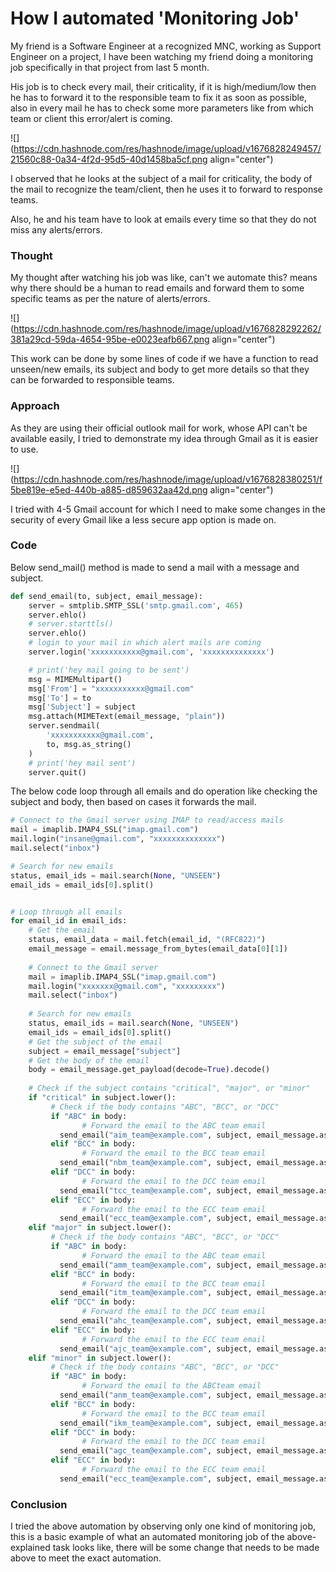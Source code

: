 # How  I  automated  'Monitoring Job'

My friend is a Software Engineer at a recognized MNC, working as Support Engineer on a project, I have been watching my friend doing a monitoring job specifically in that project from last 5 month.

His job is to check every mail, their criticality, if it is high/medium/low then he has to forward it to the responsible team to fix it as soon as possible, also in every mail he has to check some more parameters like from which team or client this error/alert is coming.

![](https://cdn.hashnode.com/res/hashnode/image/upload/v1676828249457/21560c88-0a34-4f2d-95d5-40d1458ba5cf.png align="center")

I observed that he looks at the subject of a mail for criticality, the body of the mail to recognize the team/client, then he uses it to forward to response teams.

Also, he and his team have to look at emails every time so that they do not miss any alerts/errors.

### Thought

My thought after watching his job was like, can't we automate this? means why there should be a human to read emails and forward them to some specific teams as per the nature of alerts/errors.

![](https://cdn.hashnode.com/res/hashnode/image/upload/v1676828292262/381a29cd-59da-4654-95be-e0023eafb667.png align="center")

This work can be done by some lines of code if we have a function to read unseen/new emails, its subject and body to get more details so that they can be forwarded to responsible teams.

### Approach

As they are using their official outlook mail for work, whose API can't be available easily, I tried to demonstrate my idea through Gmail as it is easier to use.

![](https://cdn.hashnode.com/res/hashnode/image/upload/v1676828380251/f5be819e-e5ed-440b-a885-d859632aa42d.png align="center")

I tried with 4-5 Gmail account for which I need to make some changes in the security of every Gmail like a less secure app option is made on.

### Code

Below send\_mail() method is made to send a mail with a message and subject.

```python
def send_email(to, subject, email_message):
    server = smtplib.SMTP_SSL('smtp.gmail.com', 465)
    server.ehlo()
    # server.starttls()
    server.ehlo()
    # login to your mail in which alert mails are coming
    server.login('xxxxxxxxxxx@gmail.com', 'xxxxxxxxxxxxxx')

    # print('hey mail going to be sent')
    msg = MIMEMultipart()
    msg['From'] = "xxxxxxxxxxx@gmail.com"
    msg['To'] = to
    msg['Subject'] = subject
    msg.attach(MIMEText(email_message, "plain"))
    server.sendmail(
        'xxxxxxxxxxx@gmail.com',
        to, msg.as_string()
    )
    # print('hey mail sent')
    server.quit()
```

The below code loop through all emails and do operation like checking the subject and body, then based on cases it forwards the mail.

```python
# Connect to the Gmail server using IMAP to read/access mails
mail = imaplib.IMAP4_SSL("imap.gmail.com")
mail.login("insane@gmail.com", "xxxxxxxxxxxxxx")
mail.select("inbox")

# Search for new emails
status, email_ids = mail.search(None, "UNSEEN")
email_ids = email_ids[0].split()


# Loop through all emails
for email_id in email_ids:
    # Get the email
    status, email_data = mail.fetch(email_id, "(RFC822)")
    email_message = email.message_from_bytes(email_data[0][1])
    
    # Connect to the Gmail server
    mail = imaplib.IMAP4_SSL("imap.gmail.com")
    mail.login("xxxxxxx@gmail.com", "xxxxxxxxx")
    mail.select("inbox")
    
    # Search for new emails
    status, email_ids = mail.search(None, "UNSEEN")
    email_ids = email_ids[0].split()
    # Get the subject of the email
    subject = email_message["subject"]
    # Get the body of the email
    body = email_message.get_payload(decode=True).decode()
    
    # Check if the subject contains "critical", "major", or "minor"
    if "critical" in subject.lower():
         # Check if the body contains "ABC", "BCC", or "DCC"
         if "ABC" in body:
                # Forward the email to the ABC team email
           send_email("aim_team@example.com", subject, email_message.as_string())
         elif "BCC" in body:
                # Forward the email to the BCC team email
           send_email("nbm_team@example.com", subject, email_message.as_string())
         elif "DCC" in body:
                # Forward the email to the DCC team email
           send_email("tcc_team@example.com", subject, email_message.as_string())
         elif "ECC" in body:
                # Forward the email to the ECC team email
           send_email("ecc_team@example.com", subject, email_message.as_string())
    elif "major" in subject.lower():
         # Check if the body contains "ABC", "BCC", or "DCC"
         if "ABC" in body:
                # Forward the email to the ABC team email
           send_email("amm_team@example.com", subject, email_message.as_string())
         elif "BCC" in body:
                # Forward the email to the BCC team email
           send_email("itm_team@example.com", subject, email_message.as_string())
         elif "DCC" in body:
                # Forward the email to the DCC team email
           send_email("ahc_team@example.com", subject, email_message.as_string())
         elif "ECC" in body:
                # Forward the email to the ECC team email
           send_email("ajc_team@example.com", subject, email_message.as_string())
    elif "minor" in subject.lower():
         # Check if the body contains "ABC", "BCC", or "DCC"
         if "ABC" in body:
                # Forward the email to the ABCteam email
           send_email("anm_team@example.com", subject, email_message.as_string())
         elif "BCC" in body:
                # Forward the email to the BCC team email
           send_email("ikm_team@example.com", subject, email_message.as_string())
         elif "DCC" in body:
                # Forward the email to the DCC team email
           send_email("agc_team@example.com", subject, email_message.as_string())
         elif "ECC" in body:
                # Forward the email to the ECC team email
           send_email("ecc_team@example.com", subject, email_message.as_string())
```

### Conclusion

I tried the above automation by observing only one kind of monitoring job, this is a basic example of what an automated monitoring job of the above-explained task looks like, there will be some change that needs to be made above to meet the exact automation.